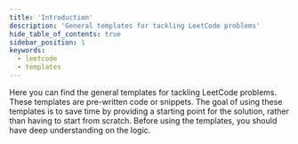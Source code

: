 ```yaml
---
title: 'Introduction'
description: 'General templates for tackling LeetCode problems'
hide_table_of_contents: true
sidebar_position: 1
keywords:
  - leetcode
  - templates
---
```


Here you can find the general templates for tackling LeetCode problems. These templates are pre-written code or snippets. The goal of using these templates is to save time by providing a starting point for the solution, rather than having to start from scratch. Before using the templates, you should have deep understanding on the logic.
